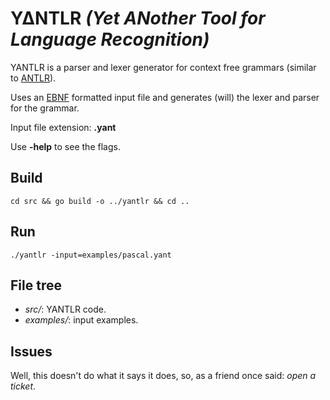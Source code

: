 # Y∆NTLR _(Yet ANother Tool for Language Recognition)_


YANTLR is a parser and lexer generator for context free grammars (similar to [ANTLR](https://www.antlr.org)).

Uses an [EBNF](https://en.wikipedia.org/wiki/Extended_Backus–Naur_form) formatted input file and generates (will) the lexer and parser for the grammar.

Input file extension: **.yant**

Use **-help** to see the flags.

## Build

`cd src && go build -o ../yantlr && cd ..`

## Run

`./yantlr -input=examples/pascal.yant`

## File tree

* _src/_: YANTLR code.
* _examples/_: input examples.


## Issues
Well, this doesn't do what it says it does, so, as a friend once said: _open a ticket_.
